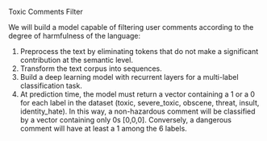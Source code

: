 Toxic Comments Filter

We will build a model capable of filtering user comments according to the degree of harmfulness of the language:

1. Preprocess the text by eliminating tokens that do not make a significant contribution at the semantic level.
2. Transform the text corpus into sequences.
3. Build a deep learning model with recurrent layers for a multi-label classification task.
4. At prediction time, the model must return a vector containing a 1 or a 0 for each label in the dataset (toxic, severe_toxic, obscene, threat, insult, identity_hate).
   In this way, a non-hazardous comment will be classified by a vector containing only 0s [0,0,0]. Conversely, a dangerous comment will have at least a 1 among the 6 labels.
